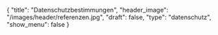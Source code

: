 {
"title": "Datenschutzbestimmungen",
"header_image": "/images/header/referenzen.jpg",
"draft": false,
"type": "datenschutz",
"show_menu": false
}

